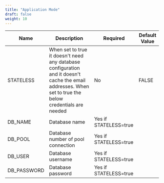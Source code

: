 ```yaml
---
title: "Application Mode"
draft: false
weight: 10
---
```


| Name        | Description                                                                                                                                             | Required              | Default Value |
| ----------- | ------------------------------------------------------------------------------------------------------------------------------------------------------- | --------------------- | ------------- |
| STATELESS   | When set to true it doesn't need any database configuration and it doesn't cache the email addresses. When set to true the below credentials are needed | No                    | FALSE         |
| DB_NAME     | Database name                                                                                                                                           | Yes if STATELESS=true |               |
| DB_POOL     | Database number of pool connection                                                                                                                      | Yes if STATELESS=true |               |
| DB_USER     | Database username                                                                                                                                       | Yes if STATELESS=true |               |
| DB_PASSWORD | Database password                                                                                                                                       | Yes if STATELESS=true |


